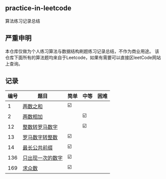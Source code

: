 ## practice-in-leetcode
算法练习记录总结

## 严重申明
本仓库仅做为个人练习算法与数据结构刷题练习记录总结，不作为商业用途。
该仓库下面所有的算法题均来自于Leetcode，如果有需要可以直接区leetCode网站上查询。

## 记录
| 编号 | 题目 | 简单|中等|困难|
|--|--|--|--|--|
| 1 |  [两数之和](https://github.com/crazyandcoder/practice-in-leetcode/blob/master/%E4%B8%A4%E6%95%B0%E4%B9%8B%E5%92%8C.md)| ☑️  | ||
| 2 |  [两数相加](https://github.com/crazyandcoder/practice-in-leetcode/blob/master/2-%E4%B8%A4%E6%95%B0%E7%9B%B8%E5%8A%A0.md)| |☑️|
| 12 |  [整数转罗马数字](https://github.com/crazyandcoder/practice-in-leetcode/edit/master/12-%E6%95%B4%E6%95%B0%E8%BD%AC%E7%BD%97%E9%A9%AC%E6%95%B0%E5%AD%97.md)|  |☑️|
| 13 |  [罗马数字转整数](https://github.com/crazyandcoder/practice-in-leetcode/blob/master/13-%E7%BD%97%E9%A9%AC%E6%95%B0%E5%AD%97%E8%BD%AC%E6%95%B4%E6%95%B0.md)|  ☑️  | ||
| 14 |  [最长公共前缀](https://github.com/crazyandcoder/practice-in-leetcode/blob/master/14-%E6%9C%80%E9%95%BF%E5%85%AC%E5%85%B1%E5%89%8D%E7%BC%80.md)|  ☑️  | ||
| 136 |  [只出现一次的数字](https://github.com/crazyandcoder/practice-in-leetcode/blob/master/136-%E5%8F%AA%E5%87%BA%E7%8E%B0%E4%B8%80%E6%AC%A1%E7%9A%84%E6%95%B0%E5%AD%97.md)|  ☑️  | ||
| 169 |  [求众数](https://github.com/crazyandcoder/practice-in-leetcode/blob/master/169-%E6%B1%82%E4%BC%97%E6%95%B0.md)|  ☑️  | ||











